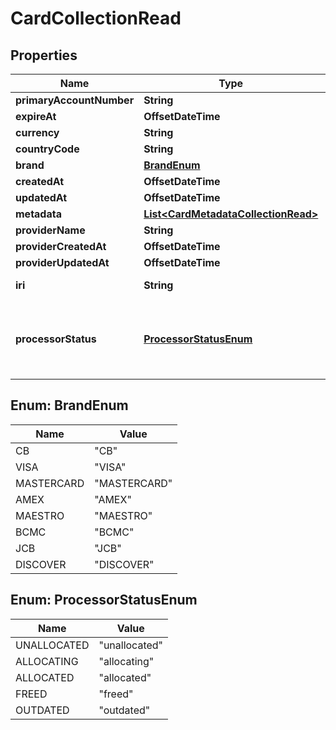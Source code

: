 

# CardCollectionRead



## Properties

| Name | Type | Description | Notes |
|------------ | ------------- | ------------- | -------------|
|**primaryAccountNumber** | **String** |  |  [optional] |
|**expireAt** | **OffsetDateTime** |  |  |
|**currency** | **String** |  |  [optional] |
|**countryCode** | **String** |  |  [optional] |
|**brand** | [**BrandEnum**](#BrandEnum) |  |  [optional] |
|**createdAt** | **OffsetDateTime** |  |  |
|**updatedAt** | **OffsetDateTime** |  |  |
|**metadata** | [**List&lt;CardMetadataCollectionRead&gt;**](CardMetadataCollectionRead.md) |  |  [optional] |
|**providerName** | **String** |  |  [optional] |
|**providerCreatedAt** | **OffsetDateTime** |  |  [optional] |
|**providerUpdatedAt** | **OffsetDateTime** |  |  [optional] |
|**iri** | **String** |  |  [optional] [readonly] |
|**processorStatus** | [**ProcessorStatusEnum**](#ProcessorStatusEnum) | Automagically infer on what state the entity is at the Payment Processor. |  [optional] [readonly] |



## Enum: BrandEnum

| Name | Value |
|---- | -----|
| CB | &quot;CB&quot; |
| VISA | &quot;VISA&quot; |
| MASTERCARD | &quot;MASTERCARD&quot; |
| AMEX | &quot;AMEX&quot; |
| MAESTRO | &quot;MAESTRO&quot; |
| BCMC | &quot;BCMC&quot; |
| JCB | &quot;JCB&quot; |
| DISCOVER | &quot;DISCOVER&quot; |



## Enum: ProcessorStatusEnum

| Name | Value |
|---- | -----|
| UNALLOCATED | &quot;unallocated&quot; |
| ALLOCATING | &quot;allocating&quot; |
| ALLOCATED | &quot;allocated&quot; |
| FREED | &quot;freed&quot; |
| OUTDATED | &quot;outdated&quot; |



